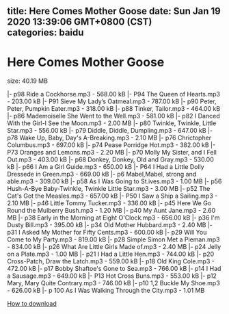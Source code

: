 
title: Here Comes Mother Goose
date: Sun Jan 19 2020 13:39:06 GMT+0800 (CST)    
categories: baidu
---

# Here Comes Mother Goose
size: 40.19 MB
 
 
|- p98 Ride a Cockhorse.mp3 - 568.00 kB
|- P94 The Queen of Hearts.mp3 - 203.00 kB
|- P91 Sieve My Lady’s Oatmeal.mp3 - 787.00 kB
|- p90 Peter, Peter, Pumpkin Eater.mp3 - 318.00 kB
|- p88 Tinker, Tailor.mp3 - 464.00 kB
|- p86 Mademoiselle She Went to the Well.mp3 - 581.00 kB
|- p82 I Danced With the Girl-I See the Moon.mp3 - 2.00 MB
|- p80 Twinkle, Twinkle, Little Star.mp3 - 556.00 kB
|- p79 Diddle, Diddle, Dumpling.mp3 - 647.00 kB
|- p78 Wake Up, Baby, Day's A-Breaking.mp3 - 2.10 MB
|- p76 Chrictopher Columbus.mp3 - 697.00 kB
|- p74 Pease Porridge Hot.mp3 - 382.00 kB
|- P73 Oranges and Lemons.mp3 - 2.20 MB
|- p70 Molly My Sister, and I Fell Out.mp3 - 403.00 kB
|- p68 Donkey, Donkey, Old and Gray.mp3 - 530.00 kB
|- p66 I Am a Girl Guide.mp3 - 650.00 kB
|- P64 I Had a Little Dolly Dressede in Green.mp3 - 669.00 kB
|- p6 Mabel,Mabel, strong and able.mp3 - 309.00 kB
|- p58 As I Was Going to St.ives.mp3 - 1.00 MB
|- p56 Hush-A-Bye Baby-Twinkle, Twinkle Little Star.mp3 - 3.00 MB
|- p52 The Cat's Got the Measles.mp3 - 657.00 kB
|- P50 I Saw a Ship a Sailing.mp3 - 2.10 MB
|- p46 Little Tommy Tucker.mp3 - 336.00 kB
|- p45 Here We Go Round the Mulberry Bush.mp3 - 1.20 MB
|- p40 My Aunt Jane.mp3 - 2.60 MB
|- p38 Early in the Morning at Eight O'Clock.mp3 - 656.00 kB
|- p36 I'm Dusty Bill.mp3 - 395.00 kB
|- p34 Old Mother Hubbard.mp3 - 2.40 MB
|- p31 I Asked My Mother for Fifty Cents.mp3 - 600.00 kB
|- p29 Will You Come to My Party.mp3 - 819.00 kB
|- p28 Simple Simon Met a Pieman.mp3 - 834.00 kB
|- p26 What Are Little Girls Made of.mp3 - 2.40 MB
|- p24 Jelly on a Plate.mp3 - 1.00 MB
|- p21 I Had a Little Hen.mp3 - 744.00 kB
|- p20 Cross-Patch, Draw the Latch.mp3 - 559.00 kB
|- p18 Old King Cole.mp3 - 472.00 kB
|- p17 Bobby Shaftoe's Gone to Sea.mp3 - 766.00 kB
|- p14 I Had a Sausage.mp3 - 649.00 kB
|- P13 Hot Cross Buns.mp3 - 553.00 kB
|- p12 Mary, Mary Quite Contrary.mp3 - 746.00 kB
|- p10 1,2 Buckle My Shoe.mp3 - 626.00 kB
|- p 100 As I Was Walking Through the City.mp3 - 1.01 MB

[How to download](https://bpcam.bemobtrk.com/go/2ceec3aa-1ca2-46d6-b9ff-aaa5c184517c?jno=588)